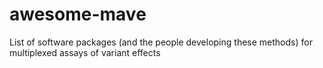 # awesome-mave
List of software packages (and the people developing these methods) for multiplexed assays of variant effects
